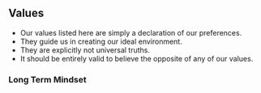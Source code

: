 ## Values

- Our values listed here are simply a declaration of our preferences.
- They guide us in creating our ideal environment.
- They are explicitly not universal truths.
- It should be entirely valid to believe the opposite of any of our values.

### Long Term Mindset
